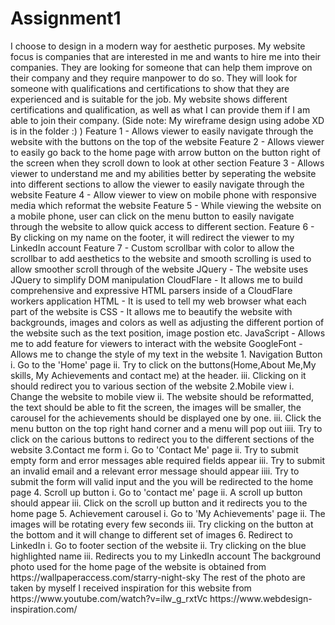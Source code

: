# Assignment1
<!--DESIGN PROCESS--!>
I choose to design in a modern way for aesthetic purposes. My website focus is companies that are interested in me and wants to hire me into their companies. They are looking for someone that can help them improve on their company and they require manpower to do so. They will look for someone with qualifications and certifications to show that they are experienced and is suitable for the job. My website shows different certifications and qualification, as well as what I can provide them if I am able to join their company. (Side note: My wireframe design using adobe XD is in the folder :) )

<!--Features--!>
Feature 1 - Allows viewer to easily navigate through the website with the buttons on the top of the website

Feature 2 - Allows viewer to easily go back to the home page with arrow button on the button right of the screen when they scroll down to look at other section

Feature 3 - Allows viewer to understand me and my abilities better by seperating the website into different sections to allow the viewer to easily navigate through the website

Feature 4 - Allow viewer to view on mobile phone with responsive media which reformat the website

Feature 5 - While viewing the website on a mobile phone, user can click on the menu button to easily navigate through the website to allow quick access to different section.

Feature 6 - By clicking on my name on the footer, it will redirect the viewer to my LinkedIn account

Feature 7 - Custom scrollbar with color to allow the scrollbar to add aesthetics to the website and smooth scrolling is used to allow smoother scroll through of the website

<!--Technology used--!>
JQuery - The website uses JQuery to simplify DOM manipulation
CloudFlare - It allows me to build comprehensive and expressive HTML parsers inside of a CloudFlare workers application
HTML - It is used to tell my web browser what each part of the website is
CSS - It allows me to beautify the website with backgrounds, images and colors as well as adjusting the different portion of the website such as the text position, image postion etc.
JavaScript - Allows me to add feature for viewers to interact with the website
GoogleFont - Allows me to change the style of my text in the website

<!--Testing--!>
1. Navigation Button
i. Go to the 'Home' page
ii. Try to click on the buttons(Home,About Me,My skills, My Achievements and contact me) at the header.
iii. Clicking on it should redirect you to various section of the website

2.Mobile view
i. Change the website to mobile view
ii. The website should be reformatted, the text should be able to fit the screen, the images will be smaller, the carousel for the achievements should be displayed one by one.
iii. Click the menu button on the top right hand corner and a menu will pop out
iiii. Try to click on the carious buttons to redirect you to the different sections of the website

3.Contact me form
i. Go to 'Contact Me' page
ii. Try to submit empty form and error messages able required fields appear
iii. Try to submit an invalid email and a relevant error message should appear
iiii. Try to submit the form will valid input and the you will be redirected to the home page

4. Scroll up button
i. Go to 'contact me' page
ii. A scroll up button should appear
iii. Click on the scroll up button and it redirects you to the home page

5. Achievement carousel
i. Go to 'My Achievements' page
ii. The images will be rotating every few seconds
iii. Try clicking on the button at the bottom and it will change to different set of images

6. Redirect to LinkedIn
i. Go to footer section of the website
ii. Try clicking on the blue highlighted name
iii. Redirects you to my LinkedIn account

<!--Credits--!>
The background photo used for the home page of the website is obtained from https://wallpaperaccess.com/starry-night-sky

The rest of the photo are taken by myself

I received inspiration for this website from
https://www.youtube.com/watch?v=ilw_g_rxtVc
https://www.webdesign-inspiration.com/

